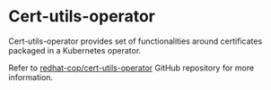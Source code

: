 # Cert-utils-operator

Cert-utils-operator provides set of functionalities around certificates packaged in a Kubernetes operator.

Refer to [redhat-cop/cert-utils-operator](https://github.com/redhat-cop/cert-utils-operator)  GitHub repository for more information.
